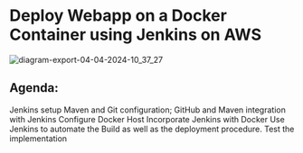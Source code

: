 # Deploy Webapp on a Docker Container using Jenkins on AWS
![diagram-export-04-04-2024-10_37_27](https://github.com/krishchadha/Devop_projects/assets/30497676/36f951d9-9267-4296-a612-8e9a181dbd15)

## Agenda:
Jenkins setup
Maven and Git configuration; GitHub and Maven integration with Jenkins
Configure Docker Host
Incorporate Jenkins with Docker
Use Jenkins to automate the Build as well as the deployment procedure.
Test the implementation
